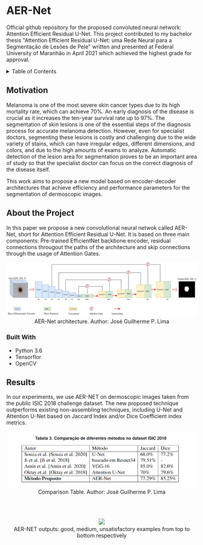 # AER-Net

Official github repository for the proposed convoluted neural network: Attention Efficient Residual U-Net. This project contributed to my bachelor thesis "Attention Efficient Residual U-Net: uma Rede Neural para a Segmentação de Lesões de Pele" written and presented at Federal University of Maranhão in April 2021 which achieved the highest grade for approval.

<!-- TABLE OF CONTENTS -->
<details>
  <summary>Table of Contents</summary>
  <ol>
    <li>
      <a href="#Motivation">Motivation</a>
    </li>
    <li>
      <a href="#About the Project">About the Project</a>
      <ul>
        <li><a href="#Built With">Built With</a></li>
      </ul>
    </li>
    <li><a href="#Results">Results</a></li>
  </ol>
</details>

<!-- MOTIVATION AND INTRODUCTION -->

## Motivation

Melanoma is one of the most severe skin cancer types due to its high mortality rate, which can achieve 70%. An early diagnosis of the disease is crucial as it increases the ten-year survival rate up to 97%. The segmentation of skin lesions is one of the essential steps of the diagnosis process for accurate melanoma detection. However, even for specialist doctors, segmenting these lesions is costly and challenging due to the wide variety of stains, which can have irregular edges, different dimensions, and colors, and due to the high amounts of exams to analyze. Automatic detection of the lesion area for segmentation proves to be an important area of study so that the specialist doctor can focus on the correct diagnosis of the disease itself. 

This work aims to propose a new model based on encoder-decoder architectures that achieve efficiency and performance parameters for the segmentation of dermoscopic images.

## About the Project

In this paper we propose a new convolutional neural netwok called AER-Net, short for Attention Efficient Residual U-Net. It is based on three main components:
Pre-trained EfficientNet backbone encoder, residual connections througout the paths of the architecture and skip connections through the usage of Attention Gates. 

<div  align="center">
<img src="./imgs/AER-Net architecture.png" width = "700">
</div>
<div  align="center">
<figcaption>AER-Net architecture. Author: José Guilherme P. Lima</figcaption>
</div>

### Built With

* Python 3.6
* Tensorflor
* OpenCV


## Results

In our experiments, we use AER-NET on dermoscopic images taken from the public ISIC 2018 challenge dataset. The new proposed technique outperforms existing non-assembling techniques, including U-Net and Attention U-Net based on Jaccard Index and/or Dice Coefficient index metrics.

<div  align="center">
<img src="./imgs/Comparison_Table.PNG" width = "500">
</div>
<div  align="center">
<figcaption>Comparison Table. Author: José Guilherme P. Lima</figcaption>
</div>

<br><br>

<div  align="center">
<img src="./imgs/aer example.png" width = "500">
</div>
<div  align="center">
<figcaption>AER-NET outputs: good, medium, unsatisfactory examples from top to bottom respectively</figcaption>
</div>


